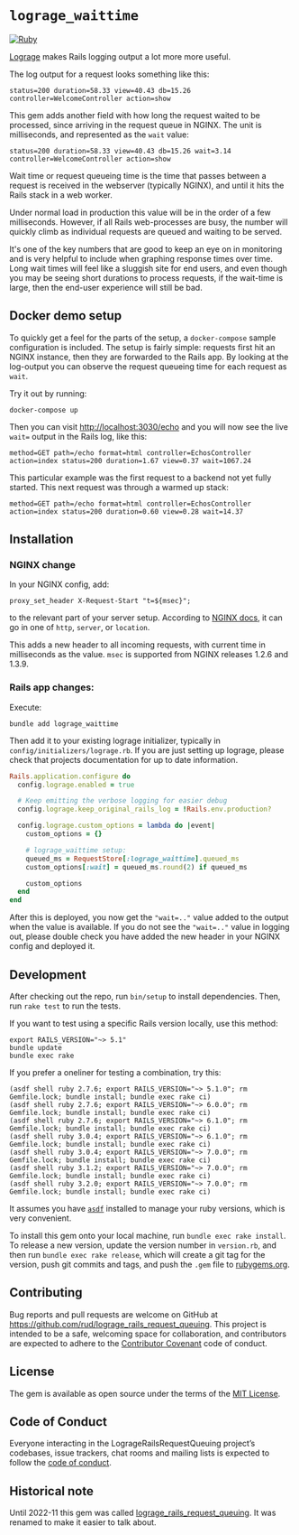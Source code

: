# `lograge_waittime`

[![Ruby](https://github.com/rud/lograge_waittime/actions/workflows/ruby.yml/badge.svg)](https://github.com/rud/lograge_waittime/actions/workflows/ruby.yml)

[Lograge](https://github.com/roidrage/lograge) makes Rails logging output a lot more more useful.

The log output for a request looks something like this:

```
status=200 duration=58.33 view=40.43 db=15.26 controller=WelcomeController action=show
```

This gem adds another field with how long the request waited to be processed, since arriving in the request queue in NGINX.
The unit is milliseconds, and represented as the `wait` value:

```
status=200 duration=58.33 view=40.43 db=15.26 wait=3.14 controller=WelcomeController action=show
```

Wait time or request queueing time is the time that passes between a request is received in the webserver (typically NGINX), and until it hits the Rails stack in a web worker.

Under normal load in production this value will be in the order of a few milliseconds.
However, if all Rails web-processes are busy, the number will quickly climb as individual requests are queued and waiting to be served.

It's one of the key numbers that are good to keep an eye on in monitoring and is very helpful to include when graphing response times over time.
Long wait times will feel like a sluggish site for end users, and even though you may be seeing short durations to process requests, if the wait-time is large, then the end-user experience will still be bad.

## Docker demo setup

To quickly get a feel for the parts of the setup, a `docker-compose` sample configuration is included.
The setup is fairly simple: requests first hit an NGINX instance, then they are forwarded to the Rails app.
By looking at the log-output you can observe the request queueing time for each request as `wait`.

Try it out by running:

```
docker-compose up
```

Then you can visit [http://localhost:3030/echo](http://localhost:3030/echo) and you will now see the live `wait=` output in the Rails log, like this:

```
method=GET path=/echo format=html controller=EchosController action=index status=200 duration=1.67 view=0.37 wait=1067.24
```

This particular example was the first request to a backend not yet fully started.
This next request was through a warmed up stack:

```
method=GET path=/echo format=html controller=EchosController action=index status=200 duration=0.60 view=0.28 wait=14.37
```

## Installation

### NGINX change

In your NGINX config, add:
```
proxy_set_header X-Request-Start "t=${msec}";
```
to the relevant part of your server setup. According to [NGINX docs](http://nginx.org/en/docs/http/ngx_http_proxy_module.html#proxy_set_header), it can go in one of `http`, `server`, or `location`.

This adds a new header to all incoming requests, with current time in milliseconds as the value.
`msec` is supported from NGINX releases 1.2.6 and 1.3.9.

### Rails app changes:

Execute:

``` shell
bundle add lograge_waittime
```

Then add it to your existing lograge initializer, typically in `config/initializers/lograge.rb`.
If you are just setting up lograge, please check that projects documentation for up to date information.

``` ruby
Rails.application.configure do
  config.lograge.enabled = true

  # Keep emitting the verbose logging for easier debug
  config.lograge.keep_original_rails_log = !Rails.env.production?

  config.lograge.custom_options = lambda do |event|
    custom_options = {}

    # lograge_waittime setup:
    queued_ms = RequestStore[:lograge_waittime].queued_ms
    custom_options[:wait] = queued_ms.round(2) if queued_ms

    custom_options
  end
end
```

After this is deployed, you now get the `"wait=.."` value added to the output when the value is available.
If you do not see the `"wait=.."` value in logging out, please double check you have added the new header in your NGINX config and deployed it.

## Development

After checking out the repo, run `bin/setup` to install dependencies. Then, run `rake test` to run the tests.

If you want to test using a specific Rails version locally, use this method:

``` shell-interaction
export RAILS_VERSION="~> 5.1" 
bundle update
bundle exec rake
```

If you prefer a oneliner for testing a combination, try this:
```
(asdf shell ruby 2.7.6; export RAILS_VERSION="~> 5.1.0"; rm Gemfile.lock; bundle install; bundle exec rake ci)
(asdf shell ruby 2.7.6; export RAILS_VERSION="~> 6.0.0"; rm Gemfile.lock; bundle install; bundle exec rake ci)
(asdf shell ruby 2.7.6; export RAILS_VERSION="~> 6.1.0"; rm Gemfile.lock; bundle install; bundle exec rake ci)
(asdf shell ruby 3.0.4; export RAILS_VERSION="~> 6.1.0"; rm Gemfile.lock; bundle install; bundle exec rake ci)
(asdf shell ruby 3.0.4; export RAILS_VERSION="~> 7.0.0"; rm Gemfile.lock; bundle install; bundle exec rake ci)
(asdf shell ruby 3.1.2; export RAILS_VERSION="~> 7.0.0"; rm Gemfile.lock; bundle install; bundle exec rake ci)
(asdf shell ruby 3.2.0; export RAILS_VERSION="~> 7.0.0"; rm Gemfile.lock; bundle install; bundle exec rake ci)
```

It assumes you have [`asdf`](https://asdf-vm.com/) installed to manage your ruby versions, which is very convenient.


To install this gem onto your local machine, run `bundle exec rake install`. To release a new version, update the version number in `version.rb`, and then run `bundle exec rake release`, which will create a git tag for the version, push git commits and tags, and push the `.gem` file to [rubygems.org](https://rubygems.org).

## Contributing

Bug reports and pull requests are welcome on GitHub at https://github.com/rud/lograge_rails_request_queuing. This project is intended to be a safe, welcoming space for collaboration, and contributors are expected to adhere to the [Contributor Covenant](http://contributor-covenant.org) code of conduct.

## License

The gem is available as open source under the terms of the [MIT License](https://opensource.org/licenses/MIT).

## Code of Conduct

Everyone interacting in the LogrageRailsRequestQueuing project’s codebases, issue trackers, chat rooms and mailing lists is expected to follow the [code of conduct](https://github.com/rud/lograge_rails_request_queuing/blob/master/CODE_OF_CONDUCT.md).

## Historical note

Until 2022-11 this gem was called [lograge_rails_request_queuing](https://rubygems.org/gems/lograge_rails_request_queuing).
It was renamed to make it easier to talk about.
